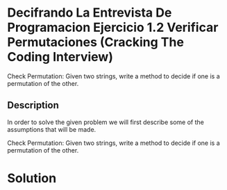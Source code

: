 # Decifrando La Entrevista De Programacion Ejercicio 1.2 Verificar Permutaciones (Cracking The Coding Interview) 
Check Permutation: Given two strings, write a method to decide if one is a permutation of the
other.

## Description
In order to solve the given problem we will first describe some of the assumptions that will be made. 

Check Permutation: Given two strings, write a method to decide if one is a permutation of the
other.

# Solution
